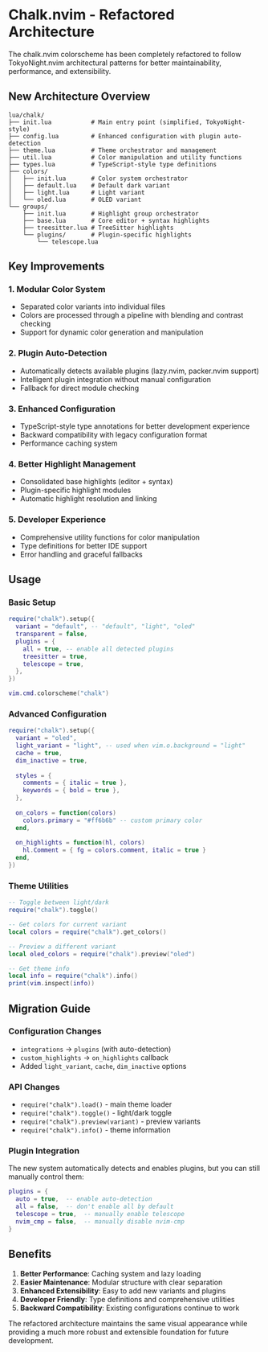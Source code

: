# Chalk.nvim - Refactored Architecture

The chalk.nvim colorscheme has been completely refactored to follow TokyoNight.nvim architectural patterns for better maintainability, performance, and extensibility.

## New Architecture Overview

```
lua/chalk/
├── init.lua           # Main entry point (simplified, TokyoNight-style)
├── config.lua         # Enhanced configuration with plugin auto-detection
├── theme.lua          # Theme orchestrator and management
├── util.lua           # Color manipulation and utility functions
├── types.lua          # TypeScript-style type definitions
├── colors/
│   ├── init.lua       # Color system orchestrator
│   ├── default.lua    # Default dark variant
│   ├── light.lua      # Light variant
│   └── oled.lua       # OLED variant
└── groups/
    ├── init.lua       # Highlight group orchestrator
    ├── base.lua       # Core editor + syntax highlights
    ├── treesitter.lua # TreeSitter highlights
    └── plugins/       # Plugin-specific highlights
        └── telescope.lua
```

## Key Improvements

### 1. **Modular Color System**
- Separated color variants into individual files
- Colors are processed through a pipeline with blending and contrast checking
- Support for dynamic color generation and manipulation

### 2. **Plugin Auto-Detection**
- Automatically detects available plugins (lazy.nvim, packer.nvim support)
- Intelligent plugin integration without manual configuration
- Fallback for direct module checking

### 3. **Enhanced Configuration**
- TypeScript-style type annotations for better development experience
- Backward compatibility with legacy configuration format
- Performance caching system

### 4. **Better Highlight Management**
- Consolidated base highlights (editor + syntax)
- Plugin-specific highlight modules
- Automatic highlight resolution and linking

### 5. **Developer Experience**
- Comprehensive utility functions for color manipulation
- Type definitions for better IDE support
- Error handling and graceful fallbacks

## Usage

### Basic Setup
```lua
require("chalk").setup({
  variant = "default", -- "default", "light", "oled"
  transparent = false,
  plugins = {
    all = true, -- enable all detected plugins
    treesitter = true,
    telescope = true,
  },
})

vim.cmd.colorscheme("chalk")
```

### Advanced Configuration
```lua
require("chalk").setup({
  variant = "oled",
  light_variant = "light", -- used when vim.o.background = "light"
  cache = true,
  dim_inactive = true,
  
  styles = {
    comments = { italic = true },
    keywords = { bold = true },
  },
  
  on_colors = function(colors)
    colors.primary = "#ff6b6b" -- custom primary color
  end,
  
  on_highlights = function(hl, colors)
    hl.Comment = { fg = colors.comment, italic = true }
  end,
})
```

### Theme Utilities
```lua
-- Toggle between light/dark
require("chalk").toggle()

-- Get colors for current variant
local colors = require("chalk").get_colors()

-- Preview a different variant
local oled_colors = require("chalk").preview("oled")

-- Get theme info
local info = require("chalk").info()
print(vim.inspect(info))
```

## Migration Guide

### Configuration Changes
- `integrations` → `plugins` (with auto-detection)
- `custom_highlights` → `on_highlights` callback
- Added `light_variant`, `cache`, `dim_inactive` options

### API Changes
- `require("chalk").load()` - main theme loader
- `require("chalk").toggle()` - light/dark toggle
- `require("chalk").preview(variant)` - preview variants
- `require("chalk").info()` - theme information

### Plugin Integration
The new system automatically detects and enables plugins, but you can still manually control them:

```lua
plugins = {
  auto = true,  -- enable auto-detection
  all = false,  -- don't enable all by default
  telescope = true,  -- manually enable telescope
  nvim_cmp = false,  -- manually disable nvim-cmp
}
```

## Benefits

1. **Better Performance**: Caching system and lazy loading
2. **Easier Maintenance**: Modular structure with clear separation
3. **Enhanced Extensibility**: Easy to add new variants and plugins
4. **Developer Friendly**: Type definitions and comprehensive utilities
5. **Backward Compatibility**: Existing configurations continue to work

The refactored architecture maintains the same visual appearance while providing a much more robust and extensible foundation for future development.

